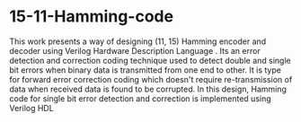 # 15-11-Hamming-code
This work presents a way of designing (11, 15) Hamming encoder and decoder using Verilog  Hardware Description Language . Its an error detection and correction coding technique used to detect double and single bit errors when binary data is transmitted from one end to other. It is type for forward error correction coding which doesn't require re-transmission of data when received data is found to be corrupted. In this design, Hamming code for single bit error detection and correction is implemented using Verilog HDL
